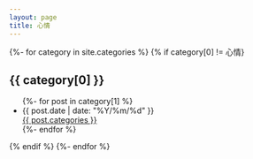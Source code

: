 ```yaml
---
layout: page
title: 心情
---
```

<div class="page page-mood">
  {%- for category in site.categories %}
  {% if category[0] != 心情}
  <div class="list-post">
    <h2 id="{{ category[0] }}">{{ category[0] }}</h2>
    <ul>
      {%- for post in category[1] %}
      <li>
        <span class="date">{{ post.date | date: "%Y/%m/%d" }}</span>
        <div class="title">
          <a href="{{ site.baseurl | append: post.url }}" class="hover-underline">{{ post.categories }}</a>
        </div>
      </li>
      {%- endfor %}
    </ul>
  </div>
  {% endif %}
  {%- endfor %}
</div>
